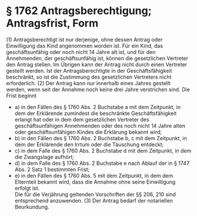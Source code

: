 # § 1762 Antragsberechtigung; Antragsfrist, Form
(1) Antragsberechtigt ist nur derjenige, ohne dessen Antrag oder Einwilligung das Kind angenommen worden ist. Für ein Kind, das geschäftsunfähig oder noch nicht 14 Jahre alt ist, und für den Annehmenden, der geschäftsunfähig ist, können die gesetzlichen Vertreter den Antrag stellen. Im Übrigen kann der Antrag nicht durch einen Vertreter gestellt werden. Ist der Antragsberechtigte in der Geschäftsfähigkeit beschränkt, so ist die Zustimmung des gesetzlichen Vertreters nicht erforderlich.
(2) Der Antrag kann nur innerhalb eines Jahres gestellt werden, wenn seit der Annahme noch keine drei Jahre verstrichen sind. Die Frist beginnt
* a) in den Fällen des § 1760 Abs. 2 Buchstabe a mit dem Zeitpunkt, in dem der Erklärende zumindest die beschränkte Geschäftsfähigkeit erlangt hat oder in dem dem gesetzlichen Vertreter des geschäftsunfähigen Annehmenden oder des noch nicht 14 Jahre alten oder geschäftsunfähigen Kindes die Erklärung bekannt wird;
* b) in den Fällen des § 1760 Abs. 2 Buchstabe b, c mit dem Zeitpunkt, in dem der Erklärende den Irrtum oder die Täuschung entdeckt;
* c) in dem Falle des § 1760 Abs. 2 Buchstabe d mit dem Zeitpunkt, in dem die Zwangslage aufhört;
* d) in dem Falle des § 1760 Abs. 2 Buchstabe e nach Ablauf der in § 1747 Abs. 2 Satz 1 bestimmten Frist;
* e) in den Fällen des § 1760 Abs. 5 mit dem Zeitpunkt, in dem dem Elternteil bekannt wird, dass die Annahme ohne seine Einwilligung erfolgt ist.  
Die für die Verjährung geltenden Vorschriften der §§ 206, 210 sind entsprechend anzuwenden.
(3) Der Antrag bedarf der notariellen Beurkundung.